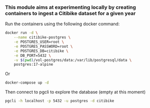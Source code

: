 ### This module aims at experimenting locally by creating containers to ingest a Citibike dataset for a given year

Run the containers using the following docker command:
```sh
docker run -d \
	--name citibike-postgres \
    -e POSTGRES_USER=root \
	-e POSTGRES_PASSWORD=root \
	-e POSTGRES_DB=citibike \
    -e DB_PORT=5432 \
	-v $(pwd)/vol-postgres/data:/var/lib/postgresql/data \
	postgres:17-alpine
```
Or 

```sh 
docker-compose up -d
```

Then connect to pgcli to explore the database (empty at this moment)
```sh
pgcli -h localhost -p 5432 -u postgres -d citibike
```